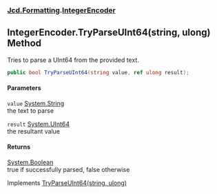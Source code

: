 ### [Jcd.Formatting](Jcd_Formatting.md 'Jcd.Formatting').[IntegerEncoder](Jcd_Formatting_IntegerEncoder.md 'Jcd.Formatting.IntegerEncoder')
## IntegerEncoder.TryParseUInt64(string, ulong) Method
Tries to parse a UInt64 from the provided text.  
```csharp
public bool TryParseUInt64(string value, ref ulong result);
```
#### Parameters
<a name='Jcd_Formatting_IntegerEncoder_TryParseUInt64(string_ulong)_value'></a>
`value` [System.String](https://docs.microsoft.com/en-us/dotnet/api/System.String 'System.String')  
the text to parse
  
<a name='Jcd_Formatting_IntegerEncoder_TryParseUInt64(string_ulong)_result'></a>
`result` [System.UInt64](https://docs.microsoft.com/en-us/dotnet/api/System.UInt64 'System.UInt64')  
the resultant value
  
#### Returns
[System.Boolean](https://docs.microsoft.com/en-us/dotnet/api/System.Boolean 'System.Boolean')  
true if successfully parsed, false otherwise

Implements [TryParseUInt64(string, ulong)](Jcd_Formatting_IIntegerParser_TryParseUInt64(string_ulong).md 'Jcd.Formatting.IIntegerParser.TryParseUInt64(string, ulong)')  
